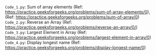 `Code_1.py`: Sum of array elements (Ref: https://practice.geeksforgeeks.org/problems/sum-of-array-elements/0), (Ref: https://practice.geeksforgeeks.org/problems/sum-of-array/0) <br>
`Code_2.py`: Reverse an Array (Ref: https://practice.geeksforgeeks.org/problems/reverse-an-array/0/) <br>
`Code_3.py`: Largest Element in Array (Ref: https://practice.geeksforgeeks.org/problems/largest-element-in-array/0) <br>
`Code_4.py`: Display longest name (Ref: https://practice.geeksforgeeks.org/problems/display-longest-name/0) <br>
